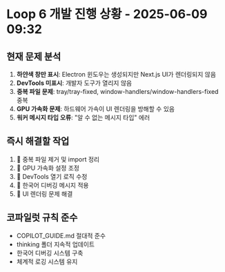 # Loop 6 개발 진행 상황 - 2025-06-09 09:32

## 현재 문제 분석
1. **하얀색 창만 표시**: Electron 윈도우는 생성되지만 Next.js UI가 렌더링되지 않음
2. **DevTools 미표시**: 개발자 도구가 열리지 않음  
3. **중복 파일 문제**: tray/tray-fixed, window-handlers/window-handlers-fixed 중복
4. **GPU 가속화 문제**: 하드웨어 가속이 UI 렌더링을 방해할 수 있음
5. **워커 메시지 타입 오류**: "알 수 없는 메시지 타입" 에러

## 즉시 해결할 작업
1. 🔄 중복 파일 제거 및 import 정리
2. 🔄 GPU 가속화 설정 조정
3. 🔄 DevTools 열기 로직 수정
4. 🔄 한국어 디버깅 메시지 적용
5. 🔄 UI 렌더링 문제 해결

## 코파일럿 규칙 준수
- COPILOT_GUIDE.md 절대적 준수
- thinking 폴더 지속적 업데이트
- 한국어 디버깅 시스템 구축
- 체계적 로깅 시스템 유지
